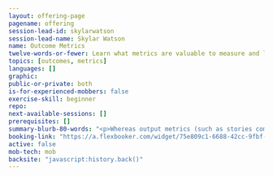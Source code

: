 ```yaml
---
layout: offering-page
pagename: offering
session-lead-id: skylarwatson
session-lead-name: Skylar Watson
name: Outcome Metrics
twelve-words-or-fewer: Learn what metrics are valuable to measure and lead to eliminating waste.
topics: [outcomes, metrics]
languages: []
graphic: 
public-or-private: both
is-for-experienced-mobbers: false
exercise-skill: beginner
repo:
next-available-sessions: []
prerequisites: []
summary-blurb-80-words: "<p>Whereas output metrics (such as stories completed per week) measure aspects of a team’s localized productivity, outcome metrics (such as how much these features increase customer productivity) measure the difference the teams’ work makes in the world.</p><p>Focus on output metrics can lead to increased waste and unnecessary stress, and distracts the organization from achieving more valuable outcomes.</p><p>In this session, through group exercises, you’ll see how you can better measure and improve your organization’s effectiveness by focusing on outcomes.</p>"
booking-link: "https://a.flexbooker.com/widget/75e809c1-6688-42cc-9fbf-77b001c15991?serviceIds=39121"
active: false
mob-tech: mob
backsite: "javascript:history.back()"
---
```

